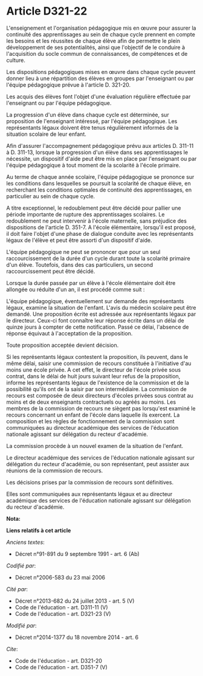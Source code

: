 # Article D321-22

L'enseignement et l'organisation pédagogique mis en œuvre pour assurer la continuité des apprentissages au sein de chaque
cycle prennent en compte les besoins et les réussites de chaque élève afin de permettre le plein développement de ses
potentialités, ainsi que l'objectif de le conduire à l'acquisition du socle commun de connaissances, de compétences et de
culture. 

Les dispositions pédagogiques mises en œuvre dans chaque cycle peuvent donner lieu à une répartition des élèves en groupes
par l'enseignant ou par l'équipe pédagogique prévue à l'article D. 321-20. 

Les acquis des élèves font l'objet d'une évaluation régulière effectuée par l'enseignant ou par l'équipe pédagogique. 

La progression d'un élève dans chaque cycle est déterminée, sur proposition de l'enseignant intéressé, par l'équipe
pédagogique. Les représentants légaux doivent être tenus régulièrement informés de la situation scolaire de leur enfant. 

Afin d'assurer l'accompagnement pédagogique prévu aux articles D. 311-11 à D. 311-13, lorsque la progression d'un élève dans
ses apprentissages le nécessite, un dispositif d'aide peut être mis en place par l'enseignant ou par l'équipe pédagogique à
tout moment de la scolarité à l'école primaire. 

Au terme de chaque année scolaire, l'équipe pédagogique se prononce sur les conditions dans lesquelles se poursuit la
scolarité de chaque élève, en recherchant les conditions optimales de continuité des apprentissages, en particulier au sein
de chaque cycle. 

A titre exceptionnel, le redoublement peut être décidé pour pallier une période importante de rupture des apprentissages
scolaires. Le redoublement ne peut intervenir à l'école maternelle, sans préjudice des dispositions de l'article D. 351-7. A
l'école élémentaire, lorsqu'il est proposé, il doit faire l'objet d'une phase de dialogue conduite avec les représentants
légaux de l'élève et peut être assorti d'un dispositif d'aide. 

L'équipe pédagogique ne peut se prononcer que pour un seul raccourcissement de la durée d'un cycle durant toute la scolarité
primaire d'un élève. Toutefois, dans des cas particuliers, un second raccourcissement peut être décidé. 

Lorsque la durée passée par un élève à l'école élémentaire doit être allongée ou réduite d'un an, il est procédé comme
suit : 

L'équipe pédagogique, éventuellement sur demande des représentants légaux, examine la situation de l'enfant. L'avis du
médecin scolaire peut être demandé. Une proposition écrite est adressée aux représentants légaux par le directeur. Ceux-ci
font connaître leur réponse écrite dans un délai de quinze jours à compter de cette notification. Passé ce délai, l'absence
de réponse équivaut à l'acceptation de la proposition. 

Toute proposition acceptée devient décision. 

Si les représentants légaux contestent la proposition, ils peuvent, dans le même délai, saisir une commission de recours
constituée à l'initiative d'au moins une école privée. A cet effet, le directeur de l'école privée sous contrat, dans le
délai de huit jours suivant leur refus de la proposition, informe les représentants légaux de l'existence de la commission et
de la possibilité qu'ils ont de la saisir par son intermédiaire. La commission de recours est composée de deux directeurs
d'écoles privées sous contrat au moins et de deux enseignants contractuels ou agréés au moins. Les membres de la commission
de recours ne siègent pas lorsqu'est examiné le recours concernant un enfant de l'école dans laquelle ils exercent. La
composition et les règles de fonctionnement de la commission sont communiquées au directeur académique des services de
l'éducation nationale agissant sur délégation du recteur d'académie. 

La commission procède à un nouvel examen de la situation de l'enfant. 

Le directeur académique des services de l'éducation nationale agissant sur délégation du recteur d'académie, ou son
représentant, peut assister aux réunions de la commission de recours. 

Les décisions prises par la commission de recours sont définitives. 

Elles sont communiquées aux représentants légaux et au directeur académique des services de l'éducation nationale agissant
sur délégation du recteur d'académie.

**Nota:**



**Liens relatifs à cet article**

_Anciens textes_:

  - Décret n°91-891 du 9 septembre 1991 - art. 6 (Ab)

_Codifié par_:

  - Décret n°2006-583 du 23 mai 2006

_Cité par_:

  - Décret n°2013-682 du 24 juillet 2013 - art. 5 (V)
  - Code de l'éducation - art. D311-11 (V)
  - Code de l'éducation - art. D321-23 (V)

_Modifié par_:

  - Décret n°2014-1377 du 18 novembre 2014 - art. 6

_Cite_:

  - Code de l'éducation - art. D321-20
  - Code de l'éducation - art. D351-7 (V)
